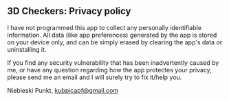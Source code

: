 ## 3D Checkers: Privacy policy

I have not programmed this app to collect any personally identifiable information. 
All data (like app preferences) generated by the app is stored on your device only, and can be simply erased by clearing the app's data or uninstalling it.

If you find any security vulnerability that has been inadvertently caused by me, or have any question regarding how the app protectes your privacy, please send me an email and I will surely try to fix it/help you.

Niebieski Punkt,
kubpicapf@gmail.com
